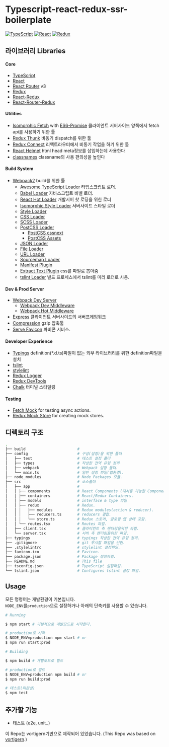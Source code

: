 # Typescript-react-redux-ssr-boilerplate

[![TypeScript](https://barbaruploads.s3.amazonaws.com/bicoz/typescript.png)](https://www.typescriptlang.org/)
[![React](https://barbaruploads.s3.amazonaws.com/bicoz/react.png)](https://github.com/facebook/react)
[![Redux](https://barbaruploads.s3.amazonaws.com/bicoz/redux.png)](https://github.com/reactjs/redux)


## 라이브러리 Libraries

#### Core
- [TypeScript](https://www.typescriptlang.org/)
- [React](https://github.com/facebook/react)
- [React Router](https://github.com/reactjs/react-router) v3
- [Redux](https://github.com/reactjs/redux)
- [React-Redux](https://github.com/reactjs/react-redux)
- [React-Router-Redux](https://github.com/reactjs/react-router-redux)

#### Utilities
- [Isomorphic Fetch](https://github.com/matthew-andrews/isomorphic-fetch) with [ES6-Promise](https://github.com/stefanpenner/es6-promise) 클라이언트 서버사이드 양쪽에서 fetch api를 사용하기 위한 툴
- [Redux Thunk](https://github.com/gaearon/redux-thunk) 비동기 dispatch를 위한 툴
- [Redux Connect](https://github.com/makeomatic/redux-connect) 리엑트라우터에서 비동기 작업을 하기 위한 툴
- [React Helmet](https://github.com/nfl/react-helmet) html head meta정보를 삽입하는데 사용한다
- [classnames](https://github.com/JedWatson/classnames) classname의 사용 편의성을 높인다

#### Build System
- [Webpack2](https://github.com/webpack/webpack) build를 위한 툴
  - [Awesome TypeScript Loader](https://github.com/s-panferov/awesome-typescript-loader) 타입스크립트 로더.
  - [Babel Loader](https://github.com/babel/babel-loader) 자바스크립트 바벨 로더.
  - [React Hot Loader](https://github.com/gaearon/react-hot-loader) 개발서버 핫 로딩을 위한 로더
  - [Isomorphic Style Loader](https://github.com/kriasoft/isomorphic-style-loader) 서버사이드 스타일 로더
  - [Style Loader](https://github.com/webpack/style-loader)
  - [CSS Loader](https://github.com/webpack/css-loader)
  - [SCSS Loader](https://github.com/webpack-contrib/sass-loader)
  - [PostCSS Loader](https://github.com/postcss/postcss)
    - [PostCSS cssnext](https://github.com/MoOx/postcss-cssnext)
    - [PostCSS Assets](https://github.com/assetsjs/postcss-assets)
  - [JSON Loader](https://github.com/webpack/json-loader)
  - [File Loader](https://github.com/webpack/file-loader)
  - [URL Loader](https://github.com/webpack/url-loader)
  - [Sourcemap Loader](https://github.com/webpack/source-map-loader)
  - [Manifest Plugin](https://github.com/danethurber/webpack-manifest-plugin)
  - [Extract Text Plugin](https://github.com/webpack/extract-text-webpack-plugin) css를 파일로 뽑아줌
  - [tslint Loader](https://github.com/wbuchwalter/tslint-loader) 빌드 프로세스에서 tslint를 미리 로더로 사용.

#### Dev & Prod Server
- [Webpack Dev Server](https://github.com/webpack/webpack-dev-server)
  - [Webpack Dev Middleware](https://github.com/webpack/webpack-dev-middleware)
  - [Webpack Hot Middleware](https://github.com/webpack/webpack-hot-middleware)
- [Express](https://github.com/expressjs/express) 클라이언트 서버사이드의 서버프레임워크
- [Compression](https://github.com/expressjs/compression) gzip 압축툴
- [Serve Favicon](https://github.com/expressjs/serve-favicon) 파비콘 서비스.

#### Developer Experience
- [Typings](https://github.com/typings/typings) definition(*.d.ts)파일이 없는 외부 라이브러리를 위한 definition파일을 설치
- [tslint](https://github.com/palantir/tslint)
- [stylelint](https://github.com/stylelint/stylelint)
- [Redux Logger](https://github.com/theaqua/redux-logger)
- [Redux DevTools](https://github.com/gaearon/redux-devtools)
- [Chalk](https://github.com/chalk/chalk) 터미널 스타일링

#### Testing
- [Fetch Mock](https://github.com/wheresrhys/fetch-mock) for testing async actions.
- [Redux Mock Store](https://github.com/arnaudbenard/redux-mock-store) for creating mock stores.

## 디렉토리 구조
```bash
.
├── build                       #
├── config                      # 구성(설정)을 위한 폴더
│   ├── test                    # 테스트 설정 폴더
│   ├── types                   # 작성한 전역 유형 정의
│   ├── webpack                 # Webpack 설정 폴더.
│   └── main.ts                 # 일반 설정 파일(앱환경).
├── node_modules                # Node Packages 모듈.
├── src                         # 소스폴더
│   ├── app                     #
│   │ ├── components            # React Components (재사용 가능한 Components).
│   │ ├── containers            # React/Redux Containers.
│   │ ├── models                # interface & type 파일
│   │ ├── redux                 # Redux.
│   │ │   ├── modules           # Redux modules(action & reducer).
│   │ │   ├── reducers.ts       # reducers 결합.
│   │ │   └── store.ts          # Redux 스토어, 글로벌 앱 상태 포함.
│   │ └── routes.tsx            # Routes 파일.
│   ├── client.tsx              # 클라이언트 측 렌더링을위한 파일.
│   └── server.tsx              # 서버 측 렌더링을위한 파일.
├── typings                     # typings 작성한 전역 유형 정의.
├── .gitignore                  # git 무시할 파일을 선언.
├── .stylelintrc                # stylelint 설정파일.
├── favicon.ico                 # Favicon.
├── package.json                # Package 설정파일.
├── README.md                   # This file
├── tsconfig.json               # TypeScript 설정파일.
└── tslint.json                 # Configures tslint 설정 파일.
```
## Usage

모든 명령어는 개발환경이 기본입니다. <br>
`NODE_ENV`를`production`으로 설정하거나 아래의 단축키를 사용할 수 있습니다.

```bash
# Running

$ npm start # 기본적으로 개발모드로 시작한다.

# production로 시작
$ NODE_ENV=production npm start # or
$ npm run start:prod

# Building

$ npm build # 개발모드로 빌드

# production로 빌드
$ NODE_ENV=production npm build # or
$ npm run build:prod

# 테스트(미완성)
$ npm test
```

## 추가할 기능
- 테스트 (e2e, unit..)

이 Repo는 vortigern기반으로 제작되어 있었습니다. (This Repo was based on <a href="https://github.com/barbar/vortigern" target="_blank">vortigern</a>.)